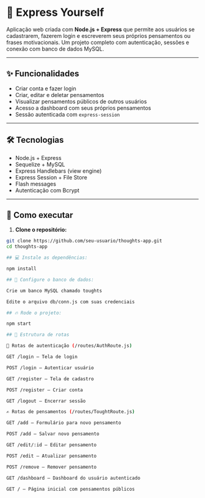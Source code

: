 # 🧠 Express Yourself

Aplicação web criada com **Node.js + Express** que permite aos usuários se cadastrarem, fazerem login e escreverem seus próprios pensamentos ou frases motivacionais. Um projeto completo com autenticação, sessões e conexão com banco de dados MySQL.

---

## ✨ Funcionalidades

- Criar conta e fazer login
- Criar, editar e deletar pensamentos
- Visualizar pensamentos públicos de outros usuários
- Acesso a dashboard com seus próprios pensamentos
- Sessão autenticada com `express-session`

---

## 🛠️ Tecnologias

- Node.js + Express
- Sequelize + MySQL
- Express Handlebars (view engine)
- Express Session + File Store
- Flash messages
- Autenticação com Bcrypt

---

## 🚀 Como executar

1. **Clone o repositório:**
```bash
git clone https://github.com/seu-usuario/thoughts-app.git
cd thoughts-app

## 💻 Instale as dependências:

npm install

## 💾 Configure o banco de dados:

Crie um banco MySQL chamado toughts

Edite o arquivo db/conn.js com suas credenciais

## 🔥 Rode o projeto:

npm start

## 📁 Estrutura de rotas

🔐 Rotas de autenticação (/routes/AuthRoute.js)

GET /login – Tela de login

POST /login – Autenticar usuário

GET /register – Tela de cadastro

POST /register – Criar conta

GET /logout – Encerrar sessão

✍️ Rotas de pensamentos (/routes/ToughtRoute.js)

GET /add – Formulário para novo pensamento

POST /add – Salvar novo pensamento

GET /edit/:id – Editar pensamento

POST /edit – Atualizar pensamento

POST /remove – Remover pensamento

GET /dashboard – Dashboard do usuário autenticado

GET / – Página inicial com pensamentos públicos

